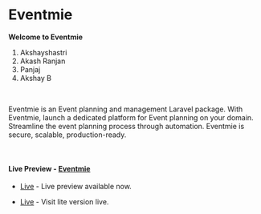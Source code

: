 # Eventmie

**Welcome to Eventmie**
1. Akshayshastri
2. Akash Ranjan
3. Panjaj
4. Akshay B

<br>

Eventmie is an Event planning and management Laravel package. With Eventmie, launch a dedicated platform for Event planning on your domain. Streamline the event planning process through automation. Eventmie is secure, scalable, production-ready.

<br>


#### Live Preview - [Eventmie](https://eventmie.classiebit.com)
+ [Live](https://eventmie-pro-fullyloaded.classiebit.com) - Live preview available now.




+ [Live](https://eventmie.classiebit.com) - Visit lite version live.
